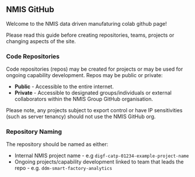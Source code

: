 ## NMIS GitHub
Welcome to the NMIS data driven manufaturing colab github page!

Please read this guide before creating repositories, teams, projects or changing aspects of the site.
### Code Repositories
Code repositories (repos) may be created for projects or may be used for ongoing capability development. Repos may be public or private:

- **Public** - Accessible to the entire internet.
- **Private** - Accessible to designated groups/individuals or external collaborators within the NMIS Group GitHub organisation.

Please note, any projects subject to export control or have IP sensitivities (such as server tenancy) should not use the NMIS GitHub org.

### Repository Naming

The repository should be named as either:
- Internal NMIS project name - e.g `digf-catp-01234-example-project-name`
- Ongoing projects/capability development linked to team that leads the repo - e.g. `ddm-smart-factory-analytics`


